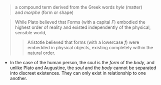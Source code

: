 > a compound term derived from the Greek words _hyle_ (matter) and _morphe_ (form or shape)

> While Plato believed that Forms (with a capital _F_) embodied the highest order of reality and existed independently of the physical, sensible world, 
> >Aristotle believed that forms (with a lowercase _f_) were embedded in physical objects, existing completely within the natural order.

- In the case of the human person, the _soul_ is the _form_ of the _body_, and unlike Plato and Augustine, the _soul_ and the _body_ cannot be separated into discreet existences. They can only exist in relationship to one another.